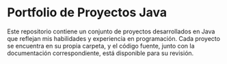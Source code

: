 # Portfolio de Proyectos Java

Este repositorio contiene un conjunto de proyectos desarrollados en Java que reflejan mis habilidades y experiencia en programación. Cada proyecto se encuentra en su propia carpeta, y el código fuente, junto con la documentación correspondiente, está disponible para su revisión.
